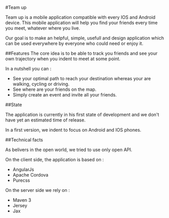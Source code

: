 #Team up

Team up is a mobile application compatible with every IOS and Android device. This mobile application will help you find your friends every time you meet, whatever where you live.

Our goal is to make an helpful, simple, usefull and design application which can be used everywhere by everyone who could need or enjoy it.

##Features
The core idea is to be able to track you friends and see your own trajectory when you indent to meet at some point. 

In a nutshell you can :

* See your optimal path to reach your destination whereas your are walking, cycling or driving.
* See where are your friends on the map.
* Simply create an event and invite all your friends.

##State

The application is currently in his first state of development and we don't have yet an estimated time of release.

In a first version, we indent to focus on Android and IOS phones.

##Technical facts

As belivers in the open world, we tried to use only open API.

On the client side, the application is based on :

* AngularJs
* Apache Cordova
* Purecss

On the server side we rely on :

* Maven 3
* Jersey
* Jax

